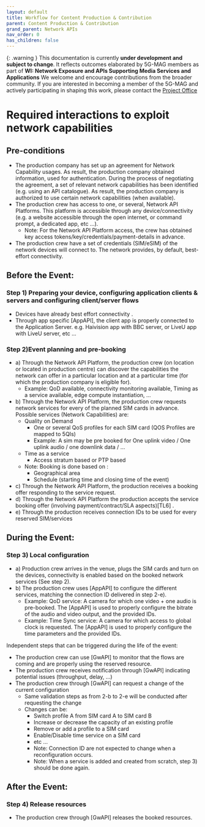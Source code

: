 ```yaml
---
layout: default
title: Workflow for Content Production & Contribution
parent: Content Production & Contribution
grand_parent: Network APIs
nav_order: 0
has_children: false
---
```


{: .warning }
This documentation is currently **under development and subject to change**. It reflects outcomes elaborated by 5G-MAG members as part of **WI: Network Exposure and APIs Supporting Media Services and Applications**
We welcome and encourage contributions from the broader community. If you are interested in becoming a member of the 5G-MAG and actively participating in shaping this work, please contact the [Project Office](https://www.5g-mag.com/contact)

# Required interactions to exploit network capabilities
  
## Pre-conditions
  * The production company has set up an agreement for Network Capability usages. As result, the production company obtained information, used for authentication. During the process of negotiating the agreement, a set of relevant network capabilities has been identified (e.g. using an API catalogue). As result, the production company is authorized to use certain network capabilities (when available).
  * The production crew has access to one, or several, Network API Platforms. This platform is accessible through any device/connectivity (e.g. a website accessible through the open internet, or command prompt, a dedicated app, etc …).
    * Note: For the Network API Platform access, the crew has obtained key access tokens/key/credentials/payment-details in advance.
  * The production crew have a set of credentials (SIM/eSIM) of the network devices will connect to. The network provides, by default, best-effort connectivity.
 
## Before the Event: 
 
### Step 1) Preparing your device, configuring application clients & servers and configuring client/server flows
  * Devices have already best effort connectivity .
  * Through app specific [AppAPI], the client app is properly connected to the Application Server. e.g. Haivision app with BBC server, or LiveU app with LiveU server, etc …
 
### Step 2)Event planning and pre-booking
  * a) Through the Network API Platform, the production crew (on location or located in production centre) can discover the capabilities the network can offer in a particular location and at a particular time (for which the production company is eligible for).
    * Example: QoD available, connectivity monitoring available, Timing as a service available, edge compute instantiation, …
  * b) Through the Network API Platform, the production crew requests network services for every of the planned SIM cards in advance. Possible services (Network Capabilities) are:
    * Quality on Demand
      * One or several QoS profiles for each SIM card (QOS Profiles are mapped to 5QIs) 
      * Example: A sim may be pre booked for One uplink video / One uplink audio / one downlink data / …
    * Time as a service
      * Access stratum based or PTP based
    * Note: Booking is done based on :
      * Geographical area
      * Schedule (starting time and closing time of the event)
  * c) Through the Network API Platform, the production receives a booking offer responding to the service request.
  * d) Through the Network API Platform the production accepts the service booking offer (involving payment/contract/SLA aspects)[TL6] .
  * e) Through the production receives connection IDs to be used for every reserved SIM/services
 
## During the Event: 
 
### Step 3) Local configuration
  * a) Production crew arrives in the venue, plugs the SIM cards and turn on the devices, connectivity is enabled based on the booked network services (See step 2).
  * b) The production crew uses [AppAPI] to configure the different services, matching the connection ID delivered in step 2-e).
    * Example: QoD service: A camera for which  one video + one audio is pre-booked. The [AppAPI] is used to properly configure the bitrate of the audio and video output, and the provided IDs.
    * Example: Time Sync service: A camera for which access to global clock is requested. The [AppAPI] is used to properly configure the time parameters and the provided IDs.
 
Independent steps that can be triggered during the life of the event:
  * The production crew can use [GwAPI] to monitor that the flows are coming and are properly using the reserved resource.
  * The production crew receives notification through [GwAPI] indicating potential issues (throughput, delay, …)
  * The production crew through [GwAPI] can request a change of the current configuration
    * Same validation steps as from 2-b to 2-e will be conducted after requesting the change
    * Changes can be:
      * Switch profile A from SIM card A to SIM card B
      * Increase or decrease the capacity of an existing profile
      * Remove or add a profile to a SIM card
      * Enable/Disable time service on a SIM card
      * etc …
      * Note: Connection ID are not expected to change when a reconfiguration occurs.
      * Note: When a service is added and created from scratch, step 3) should be done again.
 
## After the Event: 
### Step 4) Release resources
  * The production crew through [GwAPI] releases the booked resources.
 
